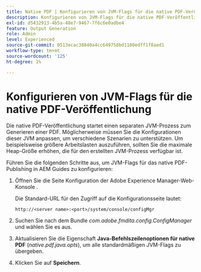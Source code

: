 ```yaml
---
title: Native PDF | Konfigurieren von JVM-Flags für die native PDF-Veröffentlichung
description: Konfigurieren von JVM-Flags für die native PDF-Veröffentlichung
exl-id: d5432913-4b5a-48e7-9467-7f6c6e0adbe4
feature: Output Generation
role: Admin
level: Experienced
source-git-commit: 0513ecac38840a4cc649758bd1180edff1f8aed1
workflow-type: tm+mt
source-wordcount: '125'
ht-degree: 1%

---
```


# Konfigurieren von JVM-Flags für die native PDF-Veröffentlichung

Die native PDF-Veröffentlichung startet einen separaten JVM-Prozess zum Generieren einer PDF. Möglicherweise müssen Sie die Konfigurationen dieser JVM anpassen, um verschiedene Szenarien zu unterstützen. Um beispielsweise größere Arbeitslasten auszuführen, sollten Sie die maximale Heap-Größe erhöhen, die für den erstellten JVM-Prozess verfügbar ist.

Führen Sie die folgenden Schritte aus, um JVM-Flags für das native PDF-Publishing in AEM Guides zu konfigurieren:

1. Öffnen Sie die Seite Konfiguration der Adobe Experience Manager-Web-Konsole .

   Die Standard-URL für den Zugriff auf die Konfigurationsseite lautet:

   ```http
   http://<server name>:<port>/system/console/configMgr
   ```

1. Suchen Sie nach dem Bundle *com.adobe.fmdita.config.ConfigManager* und wählen Sie es aus.

1. Aktualisieren Sie die Eigenschaft **Java-Befehlszeilenoptionen für native PDF** (*native.pdf.java.opts*), um alle standardmäßigen JVM-Flags zu übergeben.



1. Klicken Sie auf **Speichern**.
